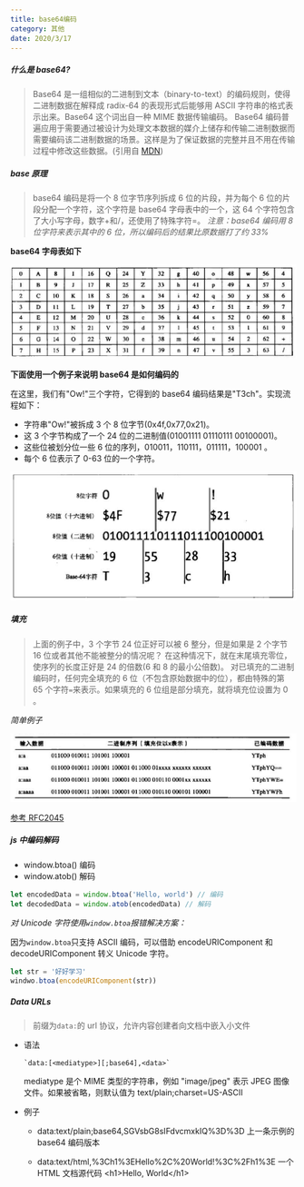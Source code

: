 ```yaml
---
title: base64编码
category: 其他
date: 2020/3/17
---
```


##### 什么是 base64?

> Base64 是一组相似的二进制到文本（binary-to-text）的编码规则，使得二进制数据在解释成 radix-64 的表现形式后能够用 ASCII 字符串的格式表示出来。Base64 这个词出自一种 MIME 数据传输编码。
> Base64 编码普遍应用于需要通过被设计为处理文本数据的媒介上储存和传输二进制数据而需要编码该二进制数据的场景。这样是为了保证数据的完整并且不用在传输过程中修改这些数据。(引用自 [MDN](https://developer.mozilla.org/zh-CN/docs/Web/API/WindowBase64/Base64_encoding_and_decoding))

##### base 原理

> base64 编码是将一个 8 位字节序列拆成 6 位的片段，并为每个 6 位的片段分配一个字符，这个字符是 base64 字母表中的一个，这 64 个字符包含了大小写字母，数字+和\/，还使用了特殊字符=。
> _注意：base64 编码用 8 位字符来表示其中的 6 位，所以编码后的结果比原数据打了约 33%_

**base64 字母表如下**

![base字母表](/images/other/base64/1.png)

**下面使用一个例子来说明 base64 是如何编码的**

在这里，我们有"Ow!"三个字符，它得到的 base64 编码结果是"T3ch"。实现流程如下：

-   字符串"Ow!"被拆成 3 个 8 位字节(0x4f,0x77,0x21)。
-   这 3 个字节构成了一个 24 位的二进制值(01001111 01110111 00100001)。
-   这些位被划分位一些 6 位的序列，010011，110111，011111，100001 。
-   每个 6 位表示了 0-63 位的一个字符。

![base64编码原理](/images/other/base64/2.png)

##### 填充

> 上面的例子中，3 个字节 24 位正好可以被 6 整分，但是如果是 2 个字节 16 位或者其他不能被整分的情况呢？
> 在这种情况下，就在末尾填充零位，使序列的长度正好是 24 的倍数(6 和 8 的最小公倍数)。
> 对已填充的二进制编码时，任何完全填充的 6 位（不包含原始数据中的位），都由特殊的第 65 个字符`=`来表示。如果填充的 6 位组是部分填充，就将填充位设置为 0 。

_简单例子_

![填充](/images/other/base64/3.png)

[参考 RFC2045](https://www.ietf.org/rfc/rfc2045.txt)

##### js 中编码解码

-   window.btoa() 编码
-   window.atob() 解码

```javascript
let encodedData = window.btoa('Hello, world') // 编码
let decodedData = window.atob(encodedData) // 解码
```

_对 Unicode 字符使用`window.btoa`报错解决方案：_

因为`window.btoa`只支持 ASCII 编码，可以借助 encodeURIComponent 和 decodeURIComponent 转义 Unicode 字符。

```javascript
let str = '好好学习'
windwo.btoa(encodeURIComponent(str))
```

##### Data URLs

> 前缀为`data:`的 url 协议，允许内容创建者向文档中嵌入小文件

-   语法

        `data:[<mediatype>][;base64],<data>`

    mediatype 是个 MIME 类型的字符串，例如 "image/jpeg" 表示 JPEG 图像文件。如果被省略，则默认值为 text/plain;charset=US-ASCII

-   例子

    -   data:text/plain;base64,SGVsbG8sIFdvcmxkIQ%3D%3D
        上一条示例的 base64 编码版本

    -   data:text/html,%3Ch1%3EHello%2C%20World!%3C%2Fh1%3E
        一个 HTML 文档源代码 \<h1\>Hello, World\<\/h1\>
